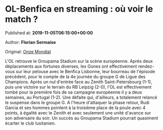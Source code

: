 
# OL-Benfica en streaming : où voir le match ?

Published at: **2019-11-05T06:15:00+00:00**

Author: **Florian Sermaise**

Original: [Onze Mondial](http://www.onzemondial.com/programme-tv/ol-benfica-en-streaming-ou-voir-le-match-201466)

L'OL retrouve le Groupama Stadium sur la scène européenne. Après deux déplacements aux fortunes diverses, les Gones ont effectivement rendez-vous sur leur pelouse avec le Benfica Lisbonne, leur bourreau de l'épisode précédent, pour le compte de la 4e journée du groupe G de Ligue des Champions. Après un nul d'entrée face au Zenith Saint-Petersbourg (1-1), puis une victoire sur le terrain du RB Leipzig (2-0), l'OL est effectivement tombé pour la première fois de sa campagne européenne il y a deux semaines, au Portugal (1-2). Une défaite qui, d'ailleurs, a totalement relancé le suspense dans le groupe G. A l'heure d'attaquer la phase retour, Rudi Garcia et ses hommes pointent à la troisième place de la poule avec 4 points, à égalité avec le Zenith et avec seulement une unité d'avance sur son adversaire du soir. Un succès au Groupama Stadium pourrait quasiment écarter le club lusitanien.
 
